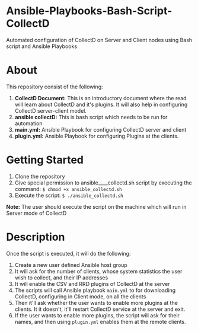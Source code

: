 # Ansible-Playbooks-Bash-Script-CollectD
Automated configuration of CollectD on Server and Client nodes using Bash script and Ansible Playbooks

# About
This repository consist of the following:
1. __CollectD Document:__ This is an introductory document where the read will learn about CollectD and it's plugins. It will also help in configuring CollectD server-client model.
2. __ansible collectD:__ This is bash script which needs to be run for automation
3. __main.yml:__ Ansible Playbook for configuring CollectD server and client
4. __plugin.yml:__ Ansible Playbook for configuring Plugins at the clients.

# Getting Started

1. Clone the repository
2. Give special permission to ansible____collectd.sh script by executing the command: <code>$ chmod +x ansible_collectd.sh</code>
3. Execute the script: <code>$ ./ansible_collectd.sh</code>

__Note:__ The user should execute the script on the machine which will run in Server mode of CollectD

# Description

Once the script is executed, it will do the following:
1. Create a new user defined Ansible host group
2. It will ask for the number of clients, whose system statistics the user wish to collect, and their IP addresses
3. It will enable the CSV and RRD plugins of CollectD at the server
4. The scripts will call Ansible playbook <code>main.yml</code> to for downloading CollectD, configuring in Client mode, on  all the clients
5. Then it'll ask whether the user wants to enable more plugins at the clients. It it doesn't, it'll restart CollectD service at the server and exit. 
6. If the user wants to enable more plugins, the script will ask for their names, and then using <code>plugin.yml</code> enables them at the remote clients.
